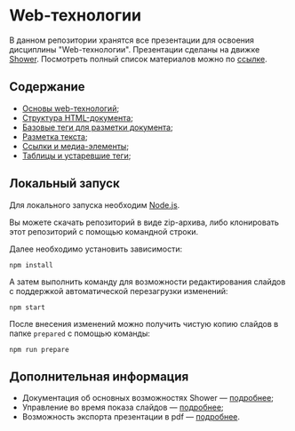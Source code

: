 # Web-технологии

В данном репозитории хранятся все презентации для освоения дисциплины
"Web-технологии". Презентации сделаны на движке [Shower](https://shwr.me/). Посмотреть полный список материалов можно
по [ссылке](https://lovesolaristics.github.io/shower-presentation/).

## Содержание

- [Основы web-технологий](https://lovesolaristics.github.io/shower-presentation/1.html);
- [Структура HTML-документа](https://lovesolaristics.github.io/shower-presentation/2.html);
- [Базовые теги для разметки документа](https://lovesolaristics.github.io/shower-presentation/3.html);
- [Разметка текста](https://lovesolaristics.github.io/shower-presentation/4.html);
- [Ссылки и медиа-элементы](https://lovesolaristics.github.io/shower-presentation/5.html);
- [Таблицы и устаревшие теги](https://lovesolaristics.github.io/shower-presentation/6.html);

## Локальный запуск

Для локального запуска необходим [Node.js](https://nodejs.org/en/).

Вы можете скачать репозиторий в виде zip-архива, либо клонировать этот репозиторий с помощью командной строки.

Далее необходимо установить зависимости:

```
npm install
```

А затем выполнить команду для возможности редактирования слайдов с поддержкой автоматической перезагрузки изменений:

```
npm start
```

После внесения изменений можно получить чистую копию слайдов в папке `prepared`
с помощью команды:

```
npm run prepare
```

## Дополнительная информация

- Документация об основных возможностях Shower — [подробнее](https://github.com/LoveSolaristics/shower-presentation/blob/master/docs/features.md);
- Управление во время показа слайдов — [подробнее](https://github.com/LoveSolaristics/shower-presentation/blob/master/docs/shortcuts.md);
- Возможность экспорта презентации в pdf — [подробнее](https://github.com/LoveSolaristics/shower-presentation/blob/master/docs/pdf.md).